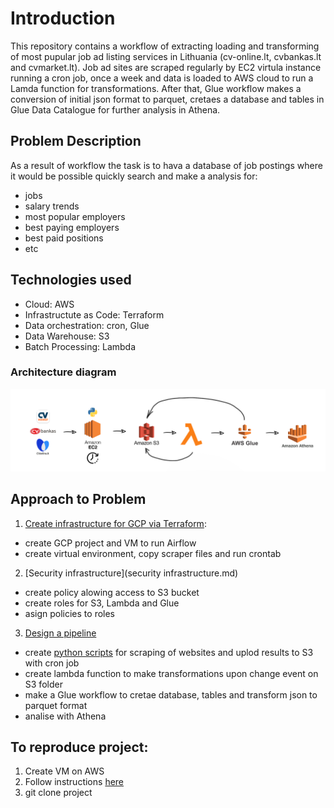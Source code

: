 # Introduction
This repository contains a workflow of extracting loading and transforming of most pupular job ad listing services in Lithuania (cv-online.lt, cvbankas.lt and cvmarket.lt). Job ad sites are scraped regularly by EC2 virtula instance running a cron job, once a week and data is loaded to AWS cloud to run a Lamda function for transformations. After that, Glue workflow makes a conversion of initial json format to parquet, cretaes a database and tables in Glue Data Catalogue for further analysis in Athena.

## Problem Description
As a result of workflow the task is to hava a database of job postings where it would be possible quickly search and make a analysis for:
 - jobs
 - salary trends
 - most popular employers
 - best paying employers
 - best paid positions
 - etc


## Technologies used
- Cloud: AWS
- Infrastructute as Code: Terraform
- Data orchestration: cron, Glue
- Data Warehouse: S3
- Batch Processing: Lambda


### Architecture diagram

![Arhitecture diagram](./images/pipeline_diagram.png)

## Approach to Problem
 1. [Create infrastructure for GCP via Terraform](initial_setup.md):
   - create GCP project and VM to run Airflow
   - create virtual environment, copy scraper files and run crontab
 2. [Security infrastructure](security infrastructure.md)
   - create policy alowing access to S3 bucket
   - create roles for S3, Lambda and Glue
   - asign policies to roles
 3. [Design a pipeline](pipeline.md)
   - create [python scripts](code) for scraping of websites and uplod results to S3 with cron job
   - create lambda function to make transformations upon change event on S3 folder
   - make a Glue workflow to cretae database, tables and transform json to parquet format
   - analise with Athena

## To reproduce project:
 1. Create VM on AWS
 2. Follow instructions [here](initial_setup.md)
 3. git clone project

 



